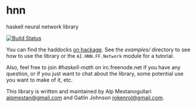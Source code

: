 hnn
===

haskell neural network library

[![Build Status](https://secure.travis-ci.org/alpmestan/hnn.png?branch=master)](http://travis-ci.org/alpmestan/hnn)

You can find the haddocks [on hackage](http://hackage.haskell.org/package/hnn). See the _examples/_ directory to see how to use the library or the `AI.HNN.FF.Network` module for a tutorial. 

Also, feel free to join _#haskell-math_ on irc.freenode.net if you have any question, or if you just want to chat about the library, some potential use you want to make of it, etc.

This library is written and maintained by Alp Mestanogullari <alpmestan@gmail.com> and Gatlin Johnson <rokenrol@gmail.com>.
